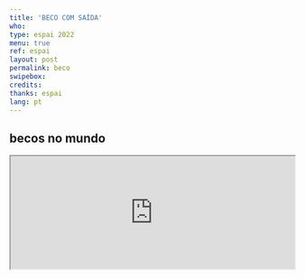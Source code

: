 ```yaml
---
title: 'BECO COM SAÍDA'
who: 
type: espai 2022
menu: true
ref: espai
layout: post
permalink: beco
swipebox: 
credits: 
thanks: espai
lang: pt
---
```


## becos no mundo

<div>
  <div style="width:100%; height:160vh !important;">  
  <div class="video-wrapper" style="width:100%; height: 80vh !important">  
  <iframe src="http://u.osmfr.org/m/721948/" height="200" width="100%" scrolling="no"></iframe>
  </div></div></div>

<br>

---

<br>

